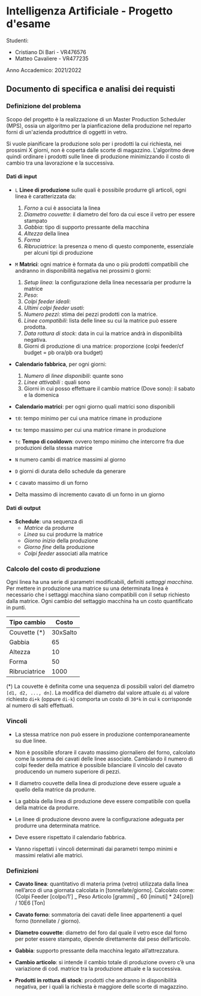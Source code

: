 # Intelligenza Artificiale - Progetto d'esame

Studenti:

- Cristiano Di Bari - VR476576
- Matteo Cavaliere - VR477235

Anno Accademico: 2021/2022

## Documento di specifica e analisi dei requisti

### Definizione del problema

Scopo del progetto è la realizzazione di un Master Production Scheduler (MPS), ossia un algoritmo per la pianficazione della produzione nel reparto forni di un'azienda produttrice di oggetti in vetro.

Si vuole pianificare la produzione solo per i prodotti la cui richiesta, nei prossimi X giorni, non è coperta dalle scorte di magazzino. L'algoritmo deve quindi ordinare i prodotti sulle linee di produzione minimizzando il costo di cambio tra una lavorazione e la successiva.

#### Dati di input

- `L` **Linee di produzione** sulle quali è possibile produrre gli articoli, ogni linea è caratterizzata da:

  1.  _Forno_ a cui è associata la linea
  2.  _Diametro couvette_: il diametro del foro da cui esce il vetro per essere stampato
  3.  _Gabbia_: tipo di supporto pressante della macchina
  4.  _Altezza_ della linea
  5.  _Forma_
  6.  _Ribruciatrice_: la presenza o meno di questo componente, essenziale per alcuni tipi di produzione

- `M` **Matrici**: ogni matrice è formata da uno o più prodotti compatibili che andranno in disponibilità negativa nei prossimi `D` giorni:

  1.  _Setup linea_: la configurazione della linea necessaria per produrre la matrice
  2.  _Peso_:
  3.  _Colpi feeder ideali_:
  4.  _Ultimi colpi feeder usati_:
  5.  _Numero pezzi_: stima dei pezzi prodotti con la matrice.
  6.  _Linee compatibili_: lista delle linee su cui la matrice può essere prodotta.
  7.  _Data rottura di stock_: data in cui la matrice andrà in disponibilità negativa.
  8.  Giorni di produzione di una matrice: proporzione (colpi feeder/cf budget = pb ora/pb ora budget)

- **Calendario fabbrica**, per ogni giorni:

  1.  _Numero di linee disponibili_: quante sono
  2.  _Linee attivabili_ : quali sono
  3.  Giorni in cui posso effettuare il cambio matrice (Dove sono): il sabato e la domenica

- **Calendario matrici**: per ogni giorno quali matrici sono disponibili

- `t0`: tempo minimo per cui una matrice rimane in produzione

- `tm`: tempo massimo per cui una matrice rimane in produzione

- `tc` **Tempo di cooldown**: ovvero tempo minimo che intercorre fra due produzioni della stessa matrice

- `N` numero cambi di matrice massimi al giorno

- `D` giorni di durata dello schedule da generare

- `C` cavato massimo di un forno

- Delta massimo di incremento cavato di un forno in un giorno

#### Dati di output

- **Schedule**: una sequenza di
  - _Matrice_ da produrre
  - _Linea_ su cui produrre la matrice
  - _Giorno inizio_ della produzione
  - _Giorno fine_ della produzione
  - _Colpi feeder_ associati alla matrice

### Calcolo del costo di produzione

Ogni linea ha una serie di parametri modificabili, definiti _settaggi macchina_. Per mettere in produzione una matrice su una determinata linea è necessario che i settaggi macchina siano compatibili con il setup richiesto dalla matrice.
Ogni cambio del settaggio macchina ha un costo quantificato in punti.

| Tipo cambio   | Costo    |
| ------------- | -------- |
| Couvette (\*) | 30xSalto |
| Gabbia        | 65       |
| Altezza       | 10       |
| Forma         | 50       |
| Ribruciatrice | 1000     |

(\*) La couvette è definita come una sequenza di possibili valori del diametro `[d1, d2, ..., dn]`. La modifica del diametro dal valore attuale `di` al valore richiesto `di+k` (oppure `di-k`) comporta un costo di `30*k` in cui `k` corrisponde al numero di salti effettuati.

### Vincoli

- La stessa matrice non può essere in produzione contemporaneamente su due linee.

- Non è possibile sforare il cavato massimo giornaliero del forno, calcolato come la somma dei cavati delle linee associate. Cambiando il numero di colpi feeder della matrice è possibile bilanciare il vincolo del cavato producendo un numero superiore di pezzi.

- Il diametro couvette della linea di produzione deve essere uguale a quello della matrice da produrre.

- La gabbia della linea di produzione deve essere compatibile con quella della matrice da produrre.

- Le linee di produzione devono avere la configurazione adeguata per produrre una determinata matrice.

- Deve essere rispettato il calendario fabbrica.

- Vanno rispettati i vincoli determinati dai parametri tempo minimi e massimi relativi alle matrici.

### Definizioni

- **Cavato linea**: quantitativo di materia prima (vetro) utilizzata dalla linea nell’arco di una giornata calcolata in [tonnellate/giorno]. Calcolato come: (Colpi Feeder [colpo/1’] _ Peso Articolo [grammi] _ 60 [minuti] \* 24[ore]) / 10E6 [Ton]

- **Cavato forno**: sommatoria dei cavati delle linee appartenenti a quel forno (tonnellate / giorno).

- **Diametro couvette**: diametro del foro dal quale il vetro esce dal forno per poter essere stampato, dipende direttamente dal peso dell’articolo.

- **Gabbia**: supporto pressante della macchina legato all’attrezzatura.

- **Cambio articolo**: si intende il cambio totale di produzione ovvero c’è una variazione di cod. matrice tra la produzione attuale e la successiva.

- **Prodotti in rottura di stock**: prodotti che andranno in disponibilità negativa, per i quali la richiesta è maggiore delle scorte di magazzino.
